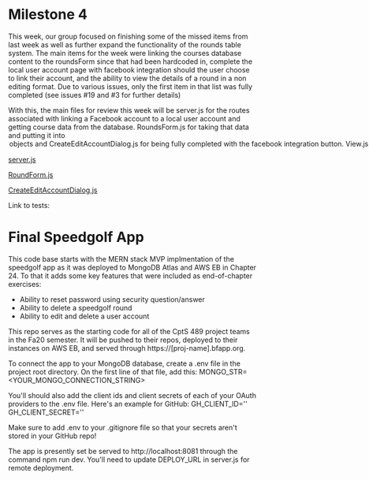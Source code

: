 # Milestone 4
This week, our group focused on finishing some of the missed items from last week as well as further expand the functionality of the rounds table system. The main items for the week were linking the courses database content to the roundsForm since that had been hardcoded in, complete the local user account page with facebook integration should the user choose to link their account, and the ability to view the details of a round in a non editing format. Due to various issues, only the first item in that list was fully completed (see issues #19 and #3 for further details)

With this, the main files for review this week will be server.js for the routes associated with linking a Facebook account to a local user account and getting course  data from the database. RoundsForm.js for taking that data and putting it into <option> objects and CreateEditAccountDialog.js for being fully completed with the facebook integration button. View.js is a newly created component, however it doesn't currently display due to functionality issues so it will not be linked below

[server.js](https://github.com/wsu-cpts489-fa20/bp-sstrack/blob/master/server.js)

[RoundForm.js](https://github.com/wsu-cpts489-fa20/bp-sstrack/blob/master/client/src/components/RoundForm.js)

[CreateEditAccountDialog,js](https://github.com/wsu-cpts489-fa20/bp-sstrack/blob/master/client/src/components/CreateEditAccountDialog.js)

Link to tests: 



# Final Speedgolf App
This code base starts with the MERN stack MVP implmentation of the speedgolf
app as it was deployed to MongoDB Atlas and AWS EB in Chapter 24. To that it adds
some key features that were included as end-of-chapter exercises:

* Ability to reset password using security question/answer
* Ability to delete a speedgolf round
* Ability to edit and delete a user account

This repo serves as the starting code for all of the CptS 489 project teams in the
Fa20 semester. It will be pushed to their repos, deployed to their instances on
AWS EB, and served through https://[proj-name].bfapp.org.

To connect the app to your MongoDB database, create a .env file in the 
project root directory. On the first line of that file, add this:
MONGO_STR=<YOUR_MONGO_CONNECTION_STRING>

You'll should also add the client ids and client secrets of each of your 
OAuth providers to the .env file. Here's an example for GitHub:
GH_CLIENT_ID='<CLIENT ID INSIDE QUOTES>'
GH_CLIENT_SECRET='<CLIENT SECRET INSIDE QUOTES>'

Make sure to add .env to your .gitignore file so that your secrets aren't
stored in your GitHub repo!

The app is presently set be served to http://localhost:8081 through the command
npm run dev. You'll need to update DEPLOY_URL in server.js for remote deployment.
